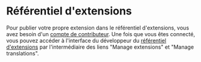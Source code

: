 # Référentiel d'extensions

Pour publier votre propre extension dans le référentiel d'extensions, vous avez
besoin d'un [compte de contributeur][1]. Une fois que vous êtes connecté, vous
pouvez accéder à l'interface du développeur du [référentiel d'extensions][2]
par l'intermédiaire des liens "Manage extensions" et "Manage translations".


[1]: https://contao.org/en/register.html
[2]: https://contao.org/en/extension-list.html
